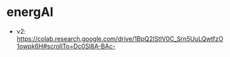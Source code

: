 # energAI
- v2: https://colab.research.google.com/drive/1BpQ2lStIV0C_Srn5UuLQwtfzO1owpk6H#scrollTo=Dc0Sl8A-BAc-
